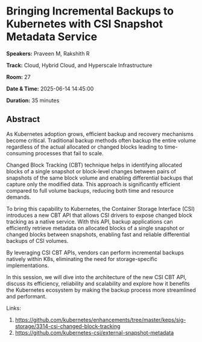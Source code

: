 # Bringing Incremental Backups to Kubernetes with CSI Snapshot Metadata Service

**Speakers:** Praveen M, Rakshith R
                    
**Track:** Cloud, Hybrid Cloud, and Hyperscale Infrastructure
                    
**Room:** 27
                    
**Date & Time:** 2025-06-14 14:45:00
                    
**Duration:** 35 minutes
                    
## Abstract
                    
As Kubernetes adoption grows, efficient backup and recovery mechanisms become critical. Traditional backup methods often backup the entire volume regardless of the actual allocated or changed blocks leading to time-consuming processes that fail to scale.

Changed Block Tracking (CBT) technique helps in identifying allocated blocks of a single snapshot or block-level changes between pairs of snapshots of the same block volume and enabling differential backups that capture only the modified data. This approach is significantly efficient compared to full volume backups, reducing both time and resource demands.

To bring this capability to Kubernetes, the Container Storage Interface (CSI) introduces a new CBT API that allows CSI drivers to expose changed block tracking as a native service. With this API, backup applications can efficiently retrieve metadata on allocated blocks of a single snapshot or changed blocks between snapshots, enabling fast and reliable differential backups of CSI volumes.

By leveraging CSI CBT APIs, vendors can perform incremental backups natively within K8s, eliminating the need for storage-specific implementations.

In this session, we will dive into the architecture of the new CSI CBT API, discuss its efficiency, reliability and scalability and explore how it benefits the Kubernetes ecosystem by making the backup process more streamlined and performant.

Links:
1) https://github.com/kubernetes/enhancements/tree/master/keps/sig-storage/3314-csi-changed-block-tracking
2) https://github.com/kubernetes-csi/external-snapshot-metadata
